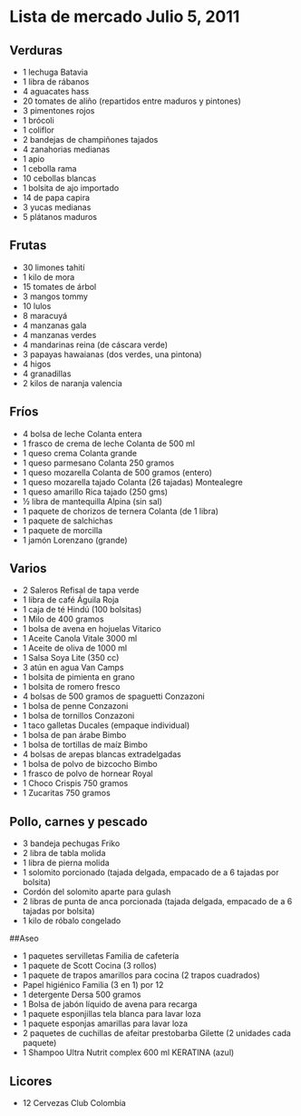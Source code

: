 # Lista de mercado Julio 5, 2011

## Verduras
* 1 lechuga Batavia
* 1 libra de rábanos
* 4 aguacates hass
* 20 tomates de aliño (repartidos entre maduros y pintones)
* 3 pimentones rojos
* 1 brócoli
* 1 coliflor
* 2 bandejas de champiñones tajados
* 4 zanahorias medianas
* 1 apio
* 1 cebolla rama
* 10 cebollas blancas
* 1 bolsita de ajo importado
* 14 de papa capira
* 3 yucas medianas
* 5 plátanos maduros

## Frutas
* 30 limones tahití
* 1 kilo de mora
* 15 tomates de árbol
* 3 mangos tommy
* 10 lulos
* 8 maracuyá
* 4 manzanas gala
* 4 manzanas verdes
* 4 mandarinas reina (de cáscara verde)
* 3 papayas hawaianas (dos verdes, una pintona)
* 4 higos
* 4 granadillas
* 2 kilos de naranja valencia

## Fríos
* 4 bolsa de leche Colanta entera
* 1 frasco de crema de leche Colanta de 500 ml
* 1 queso crema Colanta grande
* 1 queso parmesano Colanta 250 gramos
* 1 queso mozarella Colanta de 500 gramos (entero)
* 1 queso mozarella tajado Colanta (26 tajadas) Montealegre
* 1 queso amarillo Rica tajado (250 gms)
* ½ libra de mantequilla Alpina (sin sal)
* 1 paquete de chorizos de ternera Colanta (de 1 libra)
* 1 paquete de salchichas
* 1 paquete de morcilla
* 1 jamón Lorenzano (grande)

## Varios
* 2 Saleros Refisal de tapa verde
* 1 libra de café Águila Roja
* 1 caja de té Hindú (100 bolsitas)
* 1 Milo de 400 gramos
* 1 bolsa de avena en hojuelas Vitarico
* 1 Aceite Canola Vitale 3000 ml
* 1 Aceite de oliva de 1000 ml
* 1 Salsa Soya Lite (350 cc)
* 3 atún en agua Van Camps
* 1 bolsita de pimienta en grano
* 1 bolsita de romero fresco
* 4 bolsas de 500 gramos de spaguetti Conzazoni
* 1 bolsa de penne Conzazoni
* 1 bolsa de tornillos Conzazoni
* 1 taco galletas Ducales (empaque individual)
* 1 bolsa de pan árabe Bimbo
* 1 bolsa de tortillas de maíz Bimbo
* 4 bolsas de arepas blancas extradelgadas
* 1 bolsa de polvo de bizcocho Bimbo
* 1 frasco de polvo de hornear Royal
* 1 Choco Crispis 750 gramos
* 1 Zucaritas 750 gramos

## Pollo, carnes y pescado
* 3 bandeja pechugas Friko
* 2 libra de tabla molida
* 1 libra de pierna molida
* 1 solomito porcionado (tajada delgada, empacado de a 6 tajadas por bolsita)
* Cordón del solomito aparte para gulash
* 2 libras de punta de anca porcionada (tajada delgada, empacado de a 6 tajadas por bolsita)
* 1 kilo de róbalo congelado

##Aseo
* 1 paquetes servilletas Familia de cafetería
* 1 paquete de Scott Cocina (3 rollos)
* 1 paquete de trapos amarillos para cocina (2 trapos cuadrados)
* Papel higiénico Familia (3 en 1) por 12
* 1 detergente Dersa 500 gramos
* 1 Bolsa de jabón líquido de avena para recarga
* 1 paquete esponjillas tela blanca para lavar loza
* 1 paquete esponjas amarillas para lavar loza
* 2 paquetes de cuchillas de afeitar prestobarba Gilette (2 unidades cada paquete)
* 1 Shampoo Ultra Nutrit complex 600 ml KERATINA (azul)

## Licores
* 12 Cervezas Club Colombia
